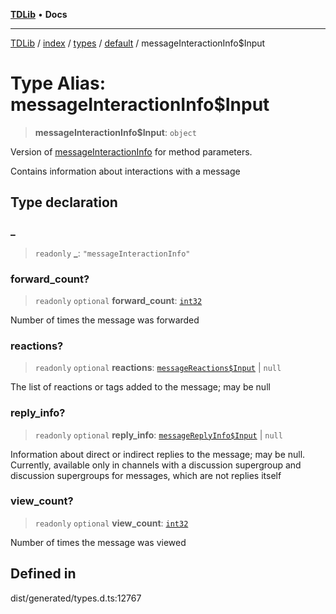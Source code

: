 [**TDLib**](../../../../../../README.md) • **Docs**

***

[TDLib](../../../../../../modules.md) / [index](../../../../../README.md) / [types](../../../README.md) / [default](../README.md) / messageInteractionInfo$Input

# Type Alias: messageInteractionInfo$Input

> **messageInteractionInfo$Input**: `object`

Version of [messageInteractionInfo](messageInteractionInfo-1.md) for method parameters.

Contains information about interactions with a message

## Type declaration

### \_

> `readonly` **\_**: `"messageInteractionInfo"`

### forward\_count?

> `readonly` `optional` **forward\_count**: [`int32`](int32-1.md)

Number of times the message was forwarded

### reactions?

> `readonly` `optional` **reactions**: [`messageReactions$Input`](messageReactions$Input-1.md) \| `null`

The list of reactions or tags added to the message; may be null

### reply\_info?

> `readonly` `optional` **reply\_info**: [`messageReplyInfo$Input`](messageReplyInfo$Input-1.md) \| `null`

Information about direct or indirect replies to the message; may be null. Currently, available only in channels with a discussion supergroup and discussion supergroups for messages, which are not replies itself

### view\_count?

> `readonly` `optional` **view\_count**: [`int32`](int32-1.md)

Number of times the message was viewed

## Defined in

dist/generated/types.d.ts:12767
